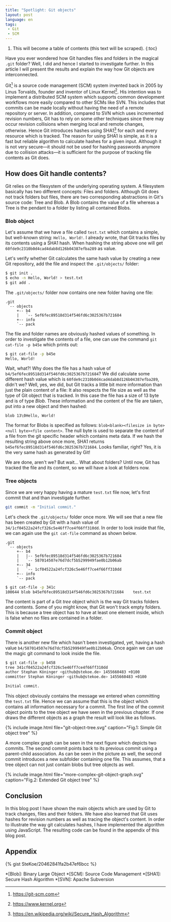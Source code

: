```yaml
---
title: "Spotlight: Git objects"
layout: post
language: en
tags:
 - Git
 - SCM
--- 
```

1. This will become a table of contents (this text will be scraped).
{:toc}

Have you ever wondered how Git handles files and folders in the magical `.git` folder?
Well, I did and hence I started to investigate further.
In this article I will present the results and explain the way how Git objects are interconnected.

Git[^1] is a source code management (SCM) system invented back in 2005 by Linus Torvalds, founder and inventor of Linux Kernel[^2].
His intention was to implement a distributed SCM system which supports common development workflows more easily compared to other SCMs like SVN.
This includes that commits can be made locally without having the need of a remote repository or server.
In addition, compared to SVN which uses incremented revision numbers, Git has to rely on some other techniques since there may occur revision collisions when merging local and remote changes, otherwise.
Hence Git introduces hashes using SHA1[^3] for each and every resource which is tracked.
The reason for using SHA1 is simple, as it is a fast but reliable algorithm to calculate hashes for a given input.
Although it is not very secure&mdash;it should not be used for hashing passwords anymore due to collision attacks&mdash;it is sufficient for the purpose of tracking file contents as Git does.

## How does Git handle contents?
Git relies on the filesystem of the underlying operating system.
A filesystem basically has two different concepts: Files and folders.
Although Git does not track folders but files, there are two corresponding abstractions in Git's source code: Tree and Blob.
A Blob contains the value of a file whereas a Tree is the pendant to a folder by listing all contained Blobs.

### Blob object
Let's assume that we have a file called `test.txt` which contains a simple, but well-known string: `Hello, World!`.
I already wrote, that Git tracks files by its contents using a SHA1 hash.
When hashing the string above one will get `60fde9c2310b0d4cad4dab8d126b04387efba289` as value.

Let's verify whether Git calculates the same hash value by creating a new Git repository, add the file and inspect the `.git/objects/` folder:

~~~ bash
$ git init .
$ echo -n Hello, World! > test.txt
$ git add .
~~~

The `.git/objects/` folder now contains one new folder having one file:

~~~
.git
 `-- objects
     +-- b4
     |   `-- 5ef6fec89518d314f546fd6c3025367b721684
     +-- info
     `-- pack
~~~

The file and folder names are obviously hashed values of something.
In order to investigate the contents of a file, one can use the command `git cat-file -p b45e` which prints out:

~~~bash
$ git cat-file -p b45e
Hello, World!
~~~

Wait, what?! Why does the file has a hash value of `b4/5ef6fec89518d314f546fd6c3025367b721684`?
We did calculate some different hash value which is `60fde9c2310b0d4cad4dab8d126b04387efba289`, didn't we?
Well, yes, we did, but Git tracks a little bit more information than just the plain content of a file:
It also respects the file size as well as the type of Git object that is tracked.
In this case the file has a size of 13 byte and is of type _Blob_.
These information and the content of the file are taken, put into a new object and then hashed:

~~~
blob 13\0Hello, World!
~~~

The format for Blobs is specified as follows: `blob<blank><filesize in byte><null byte><file content>`.
The null byte is used to separate the content of a file from the git specific header which contains meta data.
If we hash the resulting string above once more, SHA1 returns `b45ef6fec89518d314f546fd6c3025367b721684`.
Looks familiar, right? Yes, it is the very same hash as generated by Git!

We are done, aren't we? But wait... What about folders?
Until now, Git has tracked the file and its content, so we will have a look at folders now.

### Tree objects
Since we are very happy having a mature `test.txt` file now, let's first commit that and than investigate further.

~~~bash
git commit -m "Initial commit."
~~~

Let's check the `.git/objects/` folder once more.
We will see that a new file has been created by Git with a hash value of `34/1cf04522a24fcf326c5e46ff7ce4f66ff310dd`.
In order to look inside that file, we can again use the `git cat-file` command as shown below.

~~~
.git
 `-- objects
     +-- b4
     |   |-- 5ef6fec89518d314f546fd6c3025367b721684
     |   `-- 587014507e76d7dcf5b5299949fae0b12b06ab
     +-- 34
     |   `-- 1cf04522a24fcf326c5e46ff7ce4f66ff310dd
     +-- info
     `-- pack
~~~

~~~bash
$ git cat-file -p 341c
100644 blob b45ef6fec89518d314f546fd6c3025367b721684    test.txt
~~~

The content is part of a Git _tree_ object which is the way Git tracks folders and contents.
Some of you might know, that Git won't track empty folders.
This is because a tree object has to have at least one element inside, which is false when no files are contained in a folder.

### Commit object
There is another new file which hasn't been investigated, yet, having a hash value `b4/587014507e76d7dcf5b5299949fae0b12b06ab`.
Once again we can use the magic git command to look inside the file.

~~~ bash
$ git cat-file -p b458
tree 341cf04522a24fcf326c5e46ff7ce4f66ff310dd
author Stephan Köninger <github@stekoe.de> 1455660483 +0100
committer Stephan Köninger <github@stekoe.de> 1455660483 +0100

Initial commit.

~~~ 

This object obviously contains the message we entered when committing the `test.txt` file.
Hence we can assume that this is the object which contains all information necessary for a commit.
The first line of the commit object points to the tree object we have seen in the previous chapter. 
If one draws the different objects as a graph the result will look like as follows.

{% include image.html file="git-object-tree.svg" caption="Fig.1: Simple Git object tree" %} 

A more complex graph can be seen in the next figure which depicts two commits.
The second commit points back to its previous commit using a parent-child association.
As can be seen in the picture as well, the second commit introduces a new subfolder containing one file.
This assumes, that a tree object can not just contain blobs but tree objects as well.

{% include image.html file="more-complex-git-object-graph.svg" caption="Fig.2: Extended Git object tree" %} 

## Conclusion
In this blog post I have shown the main objects which are used by Git to track changes, files and their folders.
We have also learned that Git uses hashes for revision numbers as well as tracing the object's content.
In order to illustrate the way git calculates hashes, I have implemented the algorithm using JavaScript.
The resulting code can be found in the appendix of this blog post.

## Appendix
{% gist SteKoe/20462841fa2b47ef6bcc %}

<!-- footnotes -->
[^1]: <https://git-scm.com>
[^2]: <https://www.kernel.org>
[^3]: <https://en.wikipedia.org/wiki/Secure_Hash_Algorithm>

<!-- abbreviations -->
*[Blob]: Binary Large Object
*[SCM]: Source Code Management
*[SHA1]: Secure Hash Algorithm
*[SVN]: Apache Subversion
